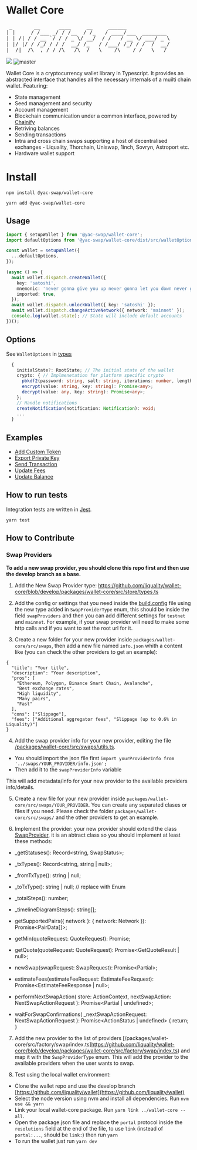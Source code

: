 # Wallet Core

<pre>
 _       __      ____     __     ______              
| |     / /___ _/ / /__  / /_   / ____/___  ________ 
| | /| / / __ `/ / / _ \/ __/  / /   / __ \/ ___/ _ \
| |/ |/ / /_/ / / /  __/ /_   / /___/ /_/ / /  /  __/
|__/|__/\__,_/_/_/\___/\__/   \____/\____/_/   \___/ 
</pre>

![](https://img.shields.io/npm/v/@yac-swap/wallet-core?label=wallet-core)
![master](https://github.com/liquality/wallet-core/actions/workflows/build-test.yml/badge.svg?branch=master)

Wallet Core is a cryptocurrency wallet library in Typescript. It provides an abstracted interface that handles all the necessary internals of a muilti chain wallet. Featuring:

- State management
- Seed management and security
- Account management
- Blockchain communication under a common interface, powered by [Chainify](https://github.com/liquality/chainify)
- Retriving balances
- Sending transactions
- Intra and cross chain swaps supporting a host of decentralised exchanges - Liquality, Thorchain, Uniswap, 1inch, Sovryn, Astroport etc.
- Hardware wallet support

# Install

`npm install @yac-swap/wallet-core`

`yarn add @yac-swap/wallet-core`

## Usage

```typescript
import { setupWallet } from '@yac-swap/wallet-core';
import defaultOptions from '@yac-swap/wallet-core/dist/src/walletOptions/defaultOptions'; // Default options

const wallet = setupWallet({
  ...defaultOptions,
});

(async () => {
  await wallet.dispatch.createWallet({
    key: 'satoshi',
    mnemonic: 'never gonna give you up never gonna let you down never gonna',
    imported: true,
  });
  await wallet.dispatch.unlockWallet({ key: 'satoshi' });
  await wallet.dispatch.changeActiveNetwork({ network: 'mainnet' });
  console.log(wallet.state); // State will include default accounts
})();
```

## Options

See `WalletOptions` in [types](src/types.ts)

```typescript
  {
    initialState?: RootState; // The initial state of the wallet
    crypto: { // Implmenetation for platform specific crypto
      pbkdf2(password: string, salt: string, iterations: number, length: number, digest: string): Promise<string>;
      encrypt(value: string, key: string): Promise<any>;
      decrypt(value: any, key: string): Promise<any>;
    };
    // Handle notifications
    createNotification(notification: Notification): void;
    ...
  }
```

## Examples

- [Add Custom Token](https://github.com/liquality/wallet-core/blob/develop/packages/wallet-core/src/store/actions/addCustomToken.test.ts)
- [Export Private Key](https://github.com/liquality/wallet-core/blob/develop/packages/wallet-core/src/store/actions/exportPrivateKey.test.ts)
- [Send Transaction](https://github.com/liquality/wallet-core/blob/develop/packages/wallet-core/src/store/actions/sendTransaction.test.ts)
- [Update Fees](https://github.com/liquality/wallet-core/blob/develop/packages/wallet-core/src/store/actions/updateFees.test.ts)
- [Update Balance](https://github.com/liquality/wallet-core/blob/develop/packages/wallet-core/src/store/actions/updateBalances.test.ts)

## How to run tests

Integration tests are written in [Jest](https://jestjs.io/).

```angular2html
yarn test
```

## How to Contribute

### Swap Providers

**To add a new swap provider, you should clone this repo first and then use the develop branch as a base.**

1. Add the New Swap Provider type: https://github.com/liquality/wallet-core/blob/develop/packages/wallet-core/src/store/types.ts

2. Add the config or settings that you need inside the [build.config](https://github.com/liquality/wallet-core/blob/develop/packages/wallet-core/src/build.config.ts) file using the new type added in `SwapProviderType` enum, this should be inside the field `swapProviders` and then you can add different settings for `testnet` and `mainnet`. For example, if your swap provider will need to make some http calls and if you want to set the root url for it.

3. Create a new folder for your new provider inside `packages/wallet-core/src/swaps`, then add a new file named `info.json` whith a content like (you can check the other providers to get an example):

```
{
  "title": "Your title",
  "description": "Your description",
  "pros": [
    "Ethereum, Polygon, Binance Smart Chain, Avalanche",
    "Best exchange rates",
    "High liquidity",
    "Many pairs",
    "Fast"
  ],
  "cons": ["Slippage"],
  "fees": ["Additional aggregator fees", "Slippage (up to 0.6% in Liquality)"]
}

```

4. Add the swap provider info for your new provider, editing the file [/packages/wallet-core/src/swaps/utils.ts](https://github.com/liquality/wallet-core/blob/develop/packages/wallet-core/src/swaps/utils.ts).

- You should import the json file first `import yourProviderInfo from '../swaps/YOUR_PROVIDER/info.json';`
- Then add it to the `swapProviderInfo` variable

This will add metadata/info for your new provider to the available providers info/details.

5. Create a new file for your new provider inside `packages/wallet-core/src/swaps/YOUR_PROVIDER`. You can create any separated clases or files if you need. Please check the folder `packages/wallet-core/src/swaps/` and the other providers to get an example.

6. Implement the provider: your new provider should extend the class [SwapProvider](https://github.com/liquality/wallet-core/blob/develop/packages/wallet-core/src/swaps/SwapProvider.ts), it is an abtract class so you should implement at least these methods:

- \_getStatuses(): Record<string, SwapStatus>;
- \_txTypes(): Record<string, string | null>;
- \_fromTxType(): string | null;
- \_toTxType(): string | null; // replace with Enum
- \_totalSteps(): number;
- \_timelineDiagramSteps(): string[];

- getSupportedPairs({ network }: { network: Network }): Promise<PairData[]>;

- getMin(quoteRequest: QuoteRequest): Promise<BigNumber>;

- getQuote(quoteRequest: QuoteRequest): Promise<GetQuoteResult | null>;

- newSwap(swapRequest: SwapRequest): Promise<Partial<SwapHistoryItem>>;

- estimateFees(estimateFeeRequest: EstimateFeeRequest): Promise<EstimateFeeResponse | null>;

- performNextSwapAction(
  store: ActionContext,
  nextSwapAction: NextSwapActionRequest
  ): Promise<Partial<SwapHistoryItem> | undefined>;

- waitForSwapConfirmations(
  \_nextSwapActionRequest: NextSwapActionRequest
  ): Promise<ActionStatus | undefined> {
  return;
  }

7. Add the new provider to the list of providers [/packages/wallet-core/src/factory/swap/index.ts]https://github.com/liquality/wallet-core/blob/develop/packages/wallet-core/src/factory/swap/index.ts) and map it with the `SwapProviderType` enum. This will add the provider to the available providers when the user wants to swap.

8. Test using the local wallet environment:

- Clone the wallet repo and use the develop branch [https://github.com/liquality/wallet](https://github.com/liquality/wallet)
- Select the node version using nvm and install all dependencies. Run `nvm use && yarn`
- Link your local wallet-core package. Run `yarn link ../wallet-core --all`.
- Open the package.json file and replace the `portal` protocol inside the `resolutions` field at the end of the file, to use `link` (instead of `portal:...`, should be `link:`) then run `yarn`
- To run the wallet just run `yarn dev`
